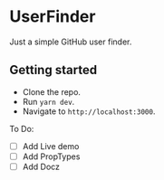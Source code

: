 # UserFinder

Just a simple GitHub user finder.
## Getting started
- Clone the repo.
- Run `yarn dev`.
- Navigate to `http://localhost:3000`.


To Do:
- [ ] Add Live demo
- [ ] Add PropTypes
- [ ] Add Docz
